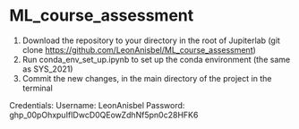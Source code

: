 # ML_course_assessment


1. Download the repository to your directory in the root of Jupiterlab (git clone https://github.com/LeonAnisbel/ML_course_assessment)
2. Run conda_env_set_up.ipynb to set up the conda environment (the same as SYS_2021)
3. Commit the new changes, in the main directory of the project in the terminal

Credentials:
Username: LeonAnisbel
Password: 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
